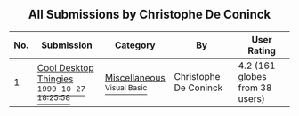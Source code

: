 ﻿<div align="center">

## All Submissions by Christophe De Coninck

</div>

No.  | Submission | Category | By   | User Rating
---- | ---------- | -------- | ---- | -----------
1 | [Cool Desktop Thingies<br /><sup>1999-10-27 18:25:58</sup>](https://github.com/Planet-Source-Code/christophe-de-coninck-cool-desktop-thingies__1-4207) | [Miscellaneous<br /><sup>Visual Basic</sup>](../ByCategory/miscellaneous__1-1.md) | Christophe De Coninck | 4.2 (161 globes from 38 users)
